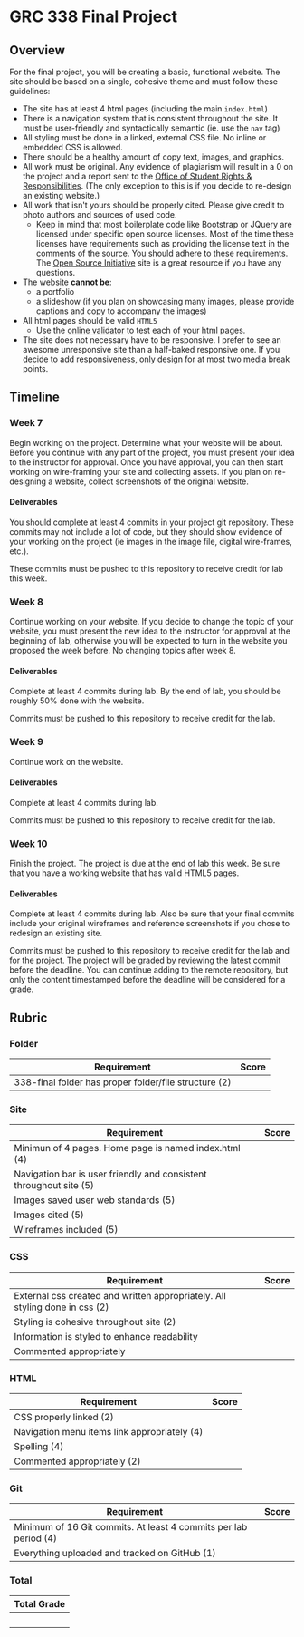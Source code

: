 # GRC 338 Final Project

## Overview
For the final project, you will be creating a basic, functional website. The site should be based on a single, cohesive theme and must follow these guidelines:

- The site has at least 4 html pages (including the main `index.html`)
- There is a navigation system that is consistent throughout the site. It must be user-friendly and syntactically semantic (ie. use the `nav` tag)
- All styling must be done in a linked, external CSS file. No inline or embedded CSS is allowed.
- There should be a healthy amount of copy text, images, and graphics.
- All work must be original. Any evidence of plagiarism will result in a 0 on the project and a report sent to the [Office of Student Rights & Responsibilities](http://www.osrr.calpoly.edu/plagiarism). (The only exception to this is if you decide to re-design an existing website.)
- All work that isn't yours should be properly cited. Please give credit to photo authors and sources of used code.
    - Keep in mind that most boilerplate code like Bootstrap or JQuery are licensed under specific open source licenses. Most of the time these licenses have requirements such as providing the license text in the comments of the source. You should adhere to these requirements. The [Open Source Initiative](https://opensource.org/licenses) site is a great resource if you have any questions. 
- The website **cannot be**:
    - a portfolio
    - a slideshow (if you plan on showcasing many images, please provide captions and copy to accompany the images)
- All html pages should be valid `HTML5`
    - Use the [online validator](https://validator.w3.org) to test each of your html pages.
- The site does not necessary have to be responsive. I prefer to see an awesome unresponsive site than a half-baked responsive one. If you decide to add responsiveness, only design for at most two media break points.

## Timeline
### Week 7
Begin working on the project. Determine what your website will be about. Before you continue with any part of the project, you must present your idea to the instructor for approval. Once you have approval, you can then start working on wire-framing your site and collecting assets. If you plan on re-designing a website, collect screenshots of the original website.

#### Deliverables
You should complete at least 4 commits in your project git repository. These commits may not include a lot of code, but they should show evidence of your working on the project (ie images in the image file, digital wire-frames, etc.).

These commits must be pushed to this repository to receive credit for lab this week.

### Week 8
Continue working on your website. If you decide to change the topic of your website, you must present the new idea to the instructor for approval at the beginning of lab, otherwise you will be expected to turn in the website you proposed the week before. No changing topics after week 8.

#### Deliverables
Complete at least 4 commits during lab. By the end of lab, you should be roughly 50% done with the website.

Commits must be pushed to this repository to receive credit for the lab.

### Week 9
Continue work on the website.

#### Deliverables
Complete at least 4 commits during lab.

Commits must be pushed to this repository to receive credit for the lab.

### Week 10
Finish the project. The project is due at the end of lab this week. Be sure that you have a working website that has valid HTML5 pages.

#### Deliverables
Complete at least 4 commits during lab. Also be sure that your final commits include your original wireframes and reference screenshots if you chose to redesign an existing site.

Commits must be pushed to this repository to receive credit for the lab and for the project. The project will be graded by reviewing the latest commit before the deadline. You can continue adding to the remote repository, but only the content timestamped before the deadline will be considered for a grade.

## Rubric

### Folder
| Requirement  | Score |
|---------|---------|
| 338-final folder has proper folder/file structure (2) | &nbsp; |

### Site
| Requirement | Score |
|---------|---------|
| Minimun of 4 pages. Home page is named index.html (4)              |   |
| Navigation bar is user friendly and consistent throughout site (5) |   |
| Images saved user web standards (5)                                |   |
| Images cited (5)                                                   |   |
| Wireframes included (5)                                            | &nbsp; |

### CSS
| Requirement | Score |
|---------|---------|
| External css created and written appropriately. All styling done in css (2) |   |
| Styling is cohesive throughout site (2)                                     |   |
| Information is styled to enhance readability                                |   |
| Commented appropriately                                                     | &nbsp; |

### HTML
| Requirement | Score |
|---------|---------|
| CSS properly linked (2)                       |   |
| Navigation menu items link appropriately (4)  |   |
| Spelling (4)                                  |   |
| Commented appropriately (2)                   | &nbsp; |

### Git
| Requirement | Score |
|---------|---------|
| Minimum of 16 Git commits. At least 4 commits per lab period (4) |   |
| Everything uploaded and tracked on GitHub (1)                    | &nbsp; |

### Total
| Total Grade |
|-------|
|   &nbsp;   |
